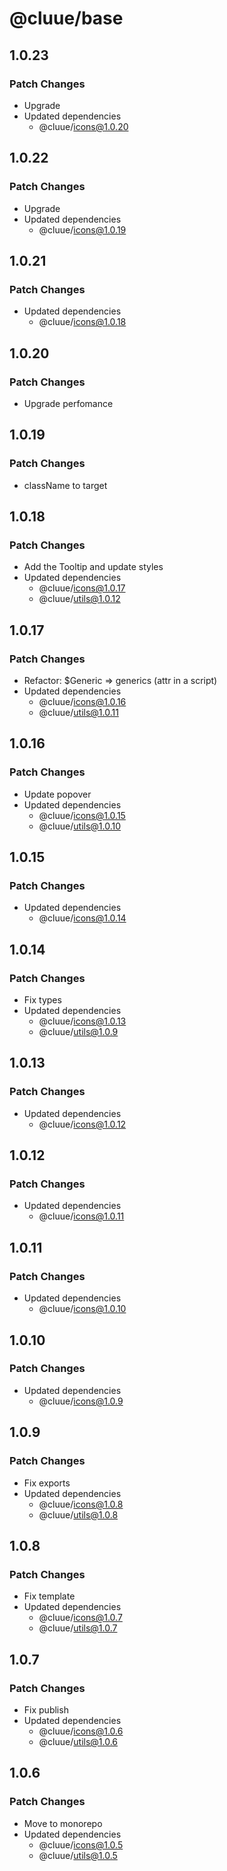 # @cluue/base

## 1.0.23

### Patch Changes

- Upgrade
- Updated dependencies
  - @cluue/icons@1.0.20

## 1.0.22

### Patch Changes

- Upgrade
- Updated dependencies
  - @cluue/icons@1.0.19

## 1.0.21

### Patch Changes

- Updated dependencies
  - @cluue/icons@1.0.18

## 1.0.20

### Patch Changes

- Upgrade perfomance

## 1.0.19

### Patch Changes

- className to target

## 1.0.18

### Patch Changes

- Add the Tooltip and update styles
- Updated dependencies
  - @cluue/icons@1.0.17
  - @cluue/utils@1.0.12

## 1.0.17

### Patch Changes

- Refactor: $Generic => generics (attr in a script)
- Updated dependencies
  - @cluue/icons@1.0.16
  - @cluue/utils@1.0.11

## 1.0.16

### Patch Changes

- Update popover
- Updated dependencies
  - @cluue/icons@1.0.15
  - @cluue/utils@1.0.10

## 1.0.15

### Patch Changes

- Updated dependencies
  - @cluue/icons@1.0.14

## 1.0.14

### Patch Changes

- Fix types
- Updated dependencies
  - @cluue/icons@1.0.13
  - @cluue/utils@1.0.9

## 1.0.13

### Patch Changes

- Updated dependencies
  - @cluue/icons@1.0.12

## 1.0.12

### Patch Changes

- Updated dependencies
  - @cluue/icons@1.0.11

## 1.0.11

### Patch Changes

- Updated dependencies
  - @cluue/icons@1.0.10

## 1.0.10

### Patch Changes

- Updated dependencies
  - @cluue/icons@1.0.9

## 1.0.9

### Patch Changes

- Fix exports
- Updated dependencies
  - @cluue/icons@1.0.8
  - @cluue/utils@1.0.8

## 1.0.8

### Patch Changes

- Fix template
- Updated dependencies
  - @cluue/icons@1.0.7
  - @cluue/utils@1.0.7

## 1.0.7

### Patch Changes

- Fix publish
- Updated dependencies
  - @cluue/icons@1.0.6
  - @cluue/utils@1.0.6

## 1.0.6

### Patch Changes

- Move to monorepo
- Updated dependencies
  - @cluue/icons@1.0.5
  - @cluue/utils@1.0.5
